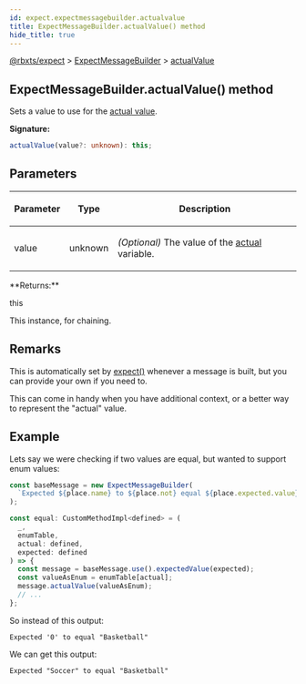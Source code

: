 ```yaml
---
id: expect.expectmessagebuilder.actualvalue
title: ExpectMessageBuilder.actualValue() method
hide_title: true
---
```


[@rbxts/expect](./expect.md) &gt; [ExpectMessageBuilder](./expect.expectmessagebuilder.md) &gt; [actualValue](./expect.expectmessagebuilder.actualvalue.md)

## ExpectMessageBuilder.actualValue() method

Sets a value to use for the [actual value](./expect.actualplaceholder.value.md)<!-- -->.

**Signature:**

```typescript
actualValue(value?: unknown): this;
```

## Parameters

<table><thead><tr><th>

Parameter


</th><th>

Type


</th><th>

Description


</th></tr></thead>
<tbody><tr><td>

value


</td><td>

unknown


</td><td>

_(Optional)_ The value of the [actual](./expect.placeholder.actual.md) variable.


</td></tr>
</tbody></table>
**Returns:**

this

This instance, for chaining.

## Remarks

This is automatically set by [expect()](./expect.expect.md) whenever a message is built, but you can provide your own if you need to.

This can come in handy when you have additional context, or a better way to represent the "actual" value.

## Example

Lets say we were checking if two values are equal, but wanted to support enum values:

```ts
const baseMessage = new ExpectMessageBuilder(
  `Expected ${place.name} to ${place.not} equal ${place.expected.value}`
);

const equal: CustomMethodImpl<defined> = (
  _,
  enumTable,
  actual: defined,
  expected: defined
) => {
  const message = baseMessage.use().expectedValue(expected);
  const valueAsEnum = enumTable[actual];
  message.actualValue(valueAsEnum);
  // ...
};
```
So instead of this output:

```logs
Expected '0' to equal "Basketball"
```
We can get this output:

```logs
Expected "Soccer" to equal "Basketball"
```
